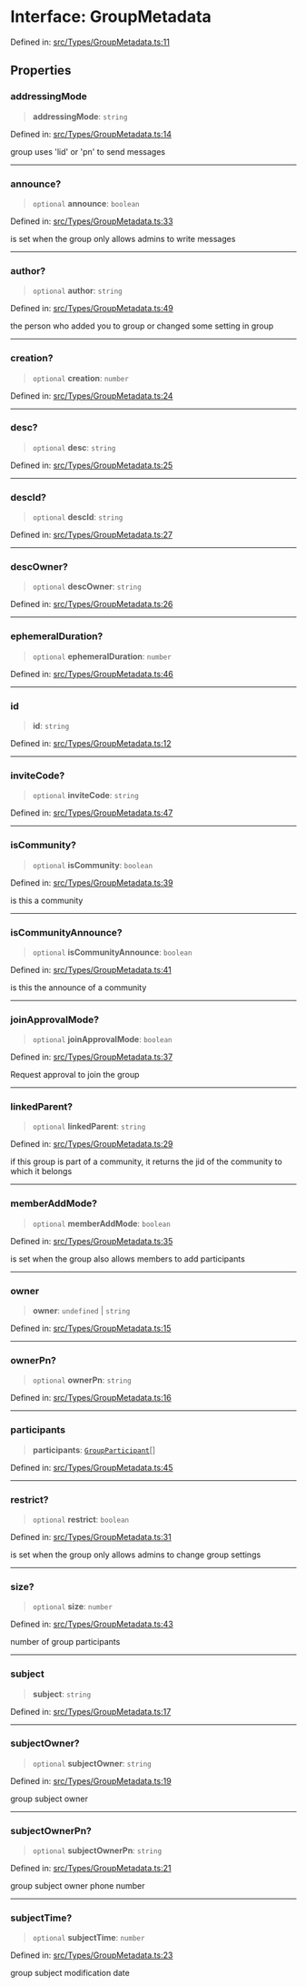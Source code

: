 # Interface: GroupMetadata

Defined in: [src/Types/GroupMetadata.ts:11](https://github.com/Fokusdotid/Baileys/blob/6a8e2076fa4119b2d5152250d579a4fbed394533/src/Types/GroupMetadata.ts#L11)

## Properties

### addressingMode

> **addressingMode**: `string`

Defined in: [src/Types/GroupMetadata.ts:14](https://github.com/Fokusdotid/Baileys/blob/6a8e2076fa4119b2d5152250d579a4fbed394533/src/Types/GroupMetadata.ts#L14)

group uses 'lid' or 'pn' to send messages

***

### announce?

> `optional` **announce**: `boolean`

Defined in: [src/Types/GroupMetadata.ts:33](https://github.com/Fokusdotid/Baileys/blob/6a8e2076fa4119b2d5152250d579a4fbed394533/src/Types/GroupMetadata.ts#L33)

is set when the group only allows admins to write messages

***

### author?

> `optional` **author**: `string`

Defined in: [src/Types/GroupMetadata.ts:49](https://github.com/Fokusdotid/Baileys/blob/6a8e2076fa4119b2d5152250d579a4fbed394533/src/Types/GroupMetadata.ts#L49)

the person who added you to group or changed some setting in group

***

### creation?

> `optional` **creation**: `number`

Defined in: [src/Types/GroupMetadata.ts:24](https://github.com/Fokusdotid/Baileys/blob/6a8e2076fa4119b2d5152250d579a4fbed394533/src/Types/GroupMetadata.ts#L24)

***

### desc?

> `optional` **desc**: `string`

Defined in: [src/Types/GroupMetadata.ts:25](https://github.com/Fokusdotid/Baileys/blob/6a8e2076fa4119b2d5152250d579a4fbed394533/src/Types/GroupMetadata.ts#L25)

***

### descId?

> `optional` **descId**: `string`

Defined in: [src/Types/GroupMetadata.ts:27](https://github.com/Fokusdotid/Baileys/blob/6a8e2076fa4119b2d5152250d579a4fbed394533/src/Types/GroupMetadata.ts#L27)

***

### descOwner?

> `optional` **descOwner**: `string`

Defined in: [src/Types/GroupMetadata.ts:26](https://github.com/Fokusdotid/Baileys/blob/6a8e2076fa4119b2d5152250d579a4fbed394533/src/Types/GroupMetadata.ts#L26)

***

### ephemeralDuration?

> `optional` **ephemeralDuration**: `number`

Defined in: [src/Types/GroupMetadata.ts:46](https://github.com/Fokusdotid/Baileys/blob/6a8e2076fa4119b2d5152250d579a4fbed394533/src/Types/GroupMetadata.ts#L46)

***

### id

> **id**: `string`

Defined in: [src/Types/GroupMetadata.ts:12](https://github.com/Fokusdotid/Baileys/blob/6a8e2076fa4119b2d5152250d579a4fbed394533/src/Types/GroupMetadata.ts#L12)

***

### inviteCode?

> `optional` **inviteCode**: `string`

Defined in: [src/Types/GroupMetadata.ts:47](https://github.com/Fokusdotid/Baileys/blob/6a8e2076fa4119b2d5152250d579a4fbed394533/src/Types/GroupMetadata.ts#L47)

***

### isCommunity?

> `optional` **isCommunity**: `boolean`

Defined in: [src/Types/GroupMetadata.ts:39](https://github.com/Fokusdotid/Baileys/blob/6a8e2076fa4119b2d5152250d579a4fbed394533/src/Types/GroupMetadata.ts#L39)

is this a community

***

### isCommunityAnnounce?

> `optional` **isCommunityAnnounce**: `boolean`

Defined in: [src/Types/GroupMetadata.ts:41](https://github.com/Fokusdotid/Baileys/blob/6a8e2076fa4119b2d5152250d579a4fbed394533/src/Types/GroupMetadata.ts#L41)

is this the announce of a community

***

### joinApprovalMode?

> `optional` **joinApprovalMode**: `boolean`

Defined in: [src/Types/GroupMetadata.ts:37](https://github.com/Fokusdotid/Baileys/blob/6a8e2076fa4119b2d5152250d579a4fbed394533/src/Types/GroupMetadata.ts#L37)

Request approval to join the group

***

### linkedParent?

> `optional` **linkedParent**: `string`

Defined in: [src/Types/GroupMetadata.ts:29](https://github.com/Fokusdotid/Baileys/blob/6a8e2076fa4119b2d5152250d579a4fbed394533/src/Types/GroupMetadata.ts#L29)

if this group is part of a community, it returns the jid of the community to which it belongs

***

### memberAddMode?

> `optional` **memberAddMode**: `boolean`

Defined in: [src/Types/GroupMetadata.ts:35](https://github.com/Fokusdotid/Baileys/blob/6a8e2076fa4119b2d5152250d579a4fbed394533/src/Types/GroupMetadata.ts#L35)

is set when the group also allows members to add participants

***

### owner

> **owner**: `undefined` \| `string`

Defined in: [src/Types/GroupMetadata.ts:15](https://github.com/Fokusdotid/Baileys/blob/6a8e2076fa4119b2d5152250d579a4fbed394533/src/Types/GroupMetadata.ts#L15)

***

### ownerPn?

> `optional` **ownerPn**: `string`

Defined in: [src/Types/GroupMetadata.ts:16](https://github.com/Fokusdotid/Baileys/blob/6a8e2076fa4119b2d5152250d579a4fbed394533/src/Types/GroupMetadata.ts#L16)

***

### participants

> **participants**: [`GroupParticipant`](../type-aliases/GroupParticipant.md)[]

Defined in: [src/Types/GroupMetadata.ts:45](https://github.com/Fokusdotid/Baileys/blob/6a8e2076fa4119b2d5152250d579a4fbed394533/src/Types/GroupMetadata.ts#L45)

***

### restrict?

> `optional` **restrict**: `boolean`

Defined in: [src/Types/GroupMetadata.ts:31](https://github.com/Fokusdotid/Baileys/blob/6a8e2076fa4119b2d5152250d579a4fbed394533/src/Types/GroupMetadata.ts#L31)

is set when the group only allows admins to change group settings

***

### size?

> `optional` **size**: `number`

Defined in: [src/Types/GroupMetadata.ts:43](https://github.com/Fokusdotid/Baileys/blob/6a8e2076fa4119b2d5152250d579a4fbed394533/src/Types/GroupMetadata.ts#L43)

number of group participants

***

### subject

> **subject**: `string`

Defined in: [src/Types/GroupMetadata.ts:17](https://github.com/Fokusdotid/Baileys/blob/6a8e2076fa4119b2d5152250d579a4fbed394533/src/Types/GroupMetadata.ts#L17)

***

### subjectOwner?

> `optional` **subjectOwner**: `string`

Defined in: [src/Types/GroupMetadata.ts:19](https://github.com/Fokusdotid/Baileys/blob/6a8e2076fa4119b2d5152250d579a4fbed394533/src/Types/GroupMetadata.ts#L19)

group subject owner

***

### subjectOwnerPn?

> `optional` **subjectOwnerPn**: `string`

Defined in: [src/Types/GroupMetadata.ts:21](https://github.com/Fokusdotid/Baileys/blob/6a8e2076fa4119b2d5152250d579a4fbed394533/src/Types/GroupMetadata.ts#L21)

group subject owner phone number

***

### subjectTime?

> `optional` **subjectTime**: `number`

Defined in: [src/Types/GroupMetadata.ts:23](https://github.com/Fokusdotid/Baileys/blob/6a8e2076fa4119b2d5152250d579a4fbed394533/src/Types/GroupMetadata.ts#L23)

group subject modification date
